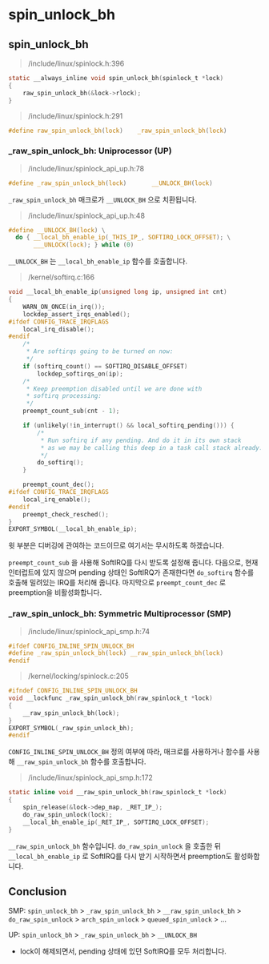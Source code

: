 # spin\_unlock\_bh

## spin\_unlock\_bh

> /include/linux/spinlock.h:396

```c
static __always_inline void spin_unlock_bh(spinlock_t *lock)
{
	raw_spin_unlock_bh(&lock->rlock);
}
```

> /include/linux/spinlock.h:291

```c
#define raw_spin_unlock_bh(lock)	_raw_spin_unlock_bh(lock)
```



### \_raw\_spin\_unlock\_bh: Uniprocessor \(UP\)

> /include/linux/spinlock\_api\_up.h:78

```c
#define _raw_spin_unlock_bh(lock)		__UNLOCK_BH(lock)
```

`_raw_spin_unlock_bh` 매크로가 `__UNLOCK_BH` 으로 치환됩니다.

> /include/linux/spinlock\_api\_up.h:48

```c
#define __UNLOCK_BH(lock) \
  do { __local_bh_enable_ip(_THIS_IP_, SOFTIRQ_LOCK_OFFSET); \
       ___UNLOCK(lock); } while (0)
```

`__UNLOCK_BH` 는 `__local_bh_enable_ip` 함수를 호출합니다.

> /kernel/softirq.c:166

```c
void __local_bh_enable_ip(unsigned long ip, unsigned int cnt)
{
	WARN_ON_ONCE(in_irq());
	lockdep_assert_irqs_enabled();
#ifdef CONFIG_TRACE_IRQFLAGS
	local_irq_disable();
#endif
	/*
	 * Are softirqs going to be turned on now:
	 */
	if (softirq_count() == SOFTIRQ_DISABLE_OFFSET)
		lockdep_softirqs_on(ip);
	/*
	 * Keep preemption disabled until we are done with
	 * softirq processing:
	 */
	preempt_count_sub(cnt - 1);

	if (unlikely(!in_interrupt() && local_softirq_pending())) {
		/*
		 * Run softirq if any pending. And do it in its own stack
		 * as we may be calling this deep in a task call stack already.
		 */
		do_softirq();
	}

	preempt_count_dec();
#ifdef CONFIG_TRACE_IRQFLAGS
	local_irq_enable();
#endif
	preempt_check_resched();
}
EXPORT_SYMBOL(__local_bh_enable_ip);
```

윗 부분은 디버깅에 관여하는 코드이므로 여기서는 무시하도록 하겠습니다.

`preempt_count_sub` 을 사용해 SoftIRQ를 다시 받도록 설정해 줍니다. 다음으로, 현재 인터럽트에 있지 않으며 pending 상태인 SoftIRQ가 존재한다면 `do_softirq` 함수를 호출해 밀려있는 IRQ를 처리해 줍니다. 마지막으로 `preempt_count_dec` 로 preemption을 비활성화합니다.



### \_raw\_spin\_unlock\_bh: Symmetric Multiprocessor \(SMP\)

> /include/linux/spinlock\_api\_smp.h:74

```c
#ifdef CONFIG_INLINE_SPIN_UNLOCK_BH
#define _raw_spin_unlock_bh(lock) __raw_spin_unlock_bh(lock)
#endif
```

> /kernel/locking/spinlock.c:205

```c
#ifndef CONFIG_INLINE_SPIN_UNLOCK_BH
void __lockfunc _raw_spin_unlock_bh(raw_spinlock_t *lock)
{
	__raw_spin_unlock_bh(lock);
}
EXPORT_SYMBOL(_raw_spin_unlock_bh);
#endif
```

`CONFIG_INLINE_SPIN_UNLOCK_BH` 정의 여부에 따라, 매크로를 사용하거나 함수를 사용해 `__raw_spin_unlock_bh` 함수를 호출합니다.

> /include/linux/spinlock\_api\_smp.h:172

```c
static inline void __raw_spin_unlock_bh(raw_spinlock_t *lock)
{
	spin_release(&lock->dep_map, _RET_IP_);
	do_raw_spin_unlock(lock);
	__local_bh_enable_ip(_RET_IP_, SOFTIRQ_LOCK_OFFSET);
}
```

`__raw_spin_unlock_bh` 함수입니다. `do_raw_spin_unlock` 을 호출한 뒤 `__local_bh_enable_ip` 로 SoftIRQ를 다시 받기 시작하면서 preemption도 활성화합니다.



## Conclusion

SMP: `spin_unlock_bh` &gt; `_raw_spin_unlock_bh` &gt; `__raw_spin_unlock_bh` &gt; `do_raw_spin_unlock` &gt; `arch_spin_unlock` &gt; `queued_spin_unlock` &gt; ...

UP: `spin_unlock_bh` &gt; `_raw_spin_unlock_bh` &gt; `__UNLOCK_BH` 

* lock이 해제되면서, pending 상태에 있던 SoftIRQ를 모두 처리합니다.

